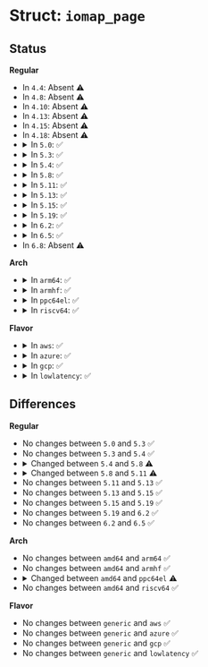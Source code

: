 # Struct: <code>iomap_page</code>

## Status
<b>Regular</b>
<ul>
<li>
In <code>4.4</code>: Absent ⚠️
</li>
<li>
In <code>4.8</code>: Absent ⚠️
</li>
<li>
In <code>4.10</code>: Absent ⚠️
</li>
<li>
In <code>4.13</code>: Absent ⚠️
</li>
<li>
In <code>4.15</code>: Absent ⚠️
</li>
<li>
In <code>4.18</code>: Absent ⚠️
</li>
<li>
<details>
<summary>In <code>5.0</code>: ✅</summary>

```c
struct iomap_page {
    atomic_t read_count;
    atomic_t write_count;
    long unsigned int uptodate[1];
};
```
</details>
</li>
<li>
<details>
<summary>In <code>5.3</code>: ✅</summary>

```c
struct iomap_page {
    atomic_t read_count;
    atomic_t write_count;
    long unsigned int uptodate[1];
};
```
</details>
</li>
<li>
<details>
<summary>In <code>5.4</code>: ✅</summary>

```c
struct iomap_page {
    atomic_t read_count;
    atomic_t write_count;
    long unsigned int uptodate[1];
};
```
</details>
</li>
<li>
<details>
<summary>In <code>5.8</code>: ✅</summary>

```c
struct iomap_page {
    atomic_t read_count;
    atomic_t write_count;
    spinlock_t uptodate_lock;
    long unsigned int uptodate[1];
};
```
</details>
</li>
<li>
<details>
<summary>In <code>5.11</code>: ✅</summary>

```c
struct iomap_page {
    atomic_t read_bytes_pending;
    atomic_t write_bytes_pending;
    spinlock_t uptodate_lock;
    long unsigned int uptodate[0];
};
```
</details>
</li>
<li>
<details>
<summary>In <code>5.13</code>: ✅</summary>

```c
struct iomap_page {
    atomic_t read_bytes_pending;
    atomic_t write_bytes_pending;
    spinlock_t uptodate_lock;
    long unsigned int uptodate[0];
};
```
</details>
</li>
<li>
<details>
<summary>In <code>5.15</code>: ✅</summary>

```c
struct iomap_page {
    atomic_t read_bytes_pending;
    atomic_t write_bytes_pending;
    spinlock_t uptodate_lock;
    long unsigned int uptodate[0];
};
```
</details>
</li>
<li>
<details>
<summary>In <code>5.19</code>: ✅</summary>

```c
struct iomap_page {
    atomic_t read_bytes_pending;
    atomic_t write_bytes_pending;
    spinlock_t uptodate_lock;
    long unsigned int uptodate[0];
};
```
</details>
</li>
<li>
<details>
<summary>In <code>6.2</code>: ✅</summary>

```c
struct iomap_page {
    atomic_t read_bytes_pending;
    atomic_t write_bytes_pending;
    spinlock_t uptodate_lock;
    long unsigned int uptodate[0];
};
```
</details>
</li>
<li>
<details>
<summary>In <code>6.5</code>: ✅</summary>

```c
struct iomap_page {
    atomic_t read_bytes_pending;
    atomic_t write_bytes_pending;
    spinlock_t uptodate_lock;
    long unsigned int uptodate[0];
};
```
</details>
</li>
<li>
In <code>6.8</code>: Absent ⚠️
</li>
</ul>
<b>Arch</b>
<ul>
<li>
<details>
<summary>In <code>arm64</code>: ✅</summary>

```c
struct iomap_page {
    atomic_t read_count;
    atomic_t write_count;
    long unsigned int uptodate[1];
};
```
</details>
</li>
<li>
<details>
<summary>In <code>armhf</code>: ✅</summary>

```c
struct iomap_page {
    atomic_t read_count;
    atomic_t write_count;
    long unsigned int uptodate[1];
};
```
</details>
</li>
<li>
<details>
<summary>In <code>ppc64el</code>: ✅</summary>

```c
struct iomap_page {
    atomic_t read_count;
    atomic_t write_count;
    long unsigned int uptodate[2];
};
```
</details>
</li>
<li>
<details>
<summary>In <code>riscv64</code>: ✅</summary>

```c
struct iomap_page {
    atomic_t read_count;
    atomic_t write_count;
    long unsigned int uptodate[1];
};
```
</details>
</li>
</ul>
<b>Flavor</b>
<ul>
<li>
<details>
<summary>In <code>aws</code>: ✅</summary>

```c
struct iomap_page {
    atomic_t read_count;
    atomic_t write_count;
    long unsigned int uptodate[1];
};
```
</details>
</li>
<li>
<details>
<summary>In <code>azure</code>: ✅</summary>

```c
struct iomap_page {
    atomic_t read_count;
    atomic_t write_count;
    long unsigned int uptodate[1];
};
```
</details>
</li>
<li>
<details>
<summary>In <code>gcp</code>: ✅</summary>

```c
struct iomap_page {
    atomic_t read_count;
    atomic_t write_count;
    long unsigned int uptodate[1];
};
```
</details>
</li>
<li>
<details>
<summary>In <code>lowlatency</code>: ✅</summary>

```c
struct iomap_page {
    atomic_t read_count;
    atomic_t write_count;
    long unsigned int uptodate[1];
};
```
</details>
</li>
</ul>

## Differences
<b>Regular</b>
<ul>
<li>
No changes between <code>5.0</code> and <code>5.3</code> ✅
</li>
<li>
No changes between <code>5.3</code> and <code>5.4</code> ✅
</li>
<li>
<details>
<summary>Changed between <code>5.4</code> and <code>5.8</code> ⚠️</summary>
<ul>
<li>
<b>Field added. </b>
<code>spinlock_t uptodate_lock</code>
</li>
</ul>
</details>
</li>
<li>
<details>
<summary>Changed between <code>5.8</code> and <code>5.11</code> ⚠️</summary>
<ul>
<li>
<b>Field added. </b>
<code>atomic_t read_bytes_pending</code>
</li>
<li>
<b>Field added. </b>
<code>atomic_t write_bytes_pending</code>
</li>
<li>
<b>Field removed. </b>
<code>atomic_t read_count</code>
</li>
<li>
<b>Field removed. </b>
<code>atomic_t write_count</code>
</li>
<li>
<b>Field type changed. </b>
<code>long unsigned int uptodate[1]</code> ➡️ <code>long unsigned int uptodate[0]</code>
</li>
</ul>
</details>
</li>
<li>
No changes between <code>5.11</code> and <code>5.13</code> ✅
</li>
<li>
No changes between <code>5.13</code> and <code>5.15</code> ✅
</li>
<li>
No changes between <code>5.15</code> and <code>5.19</code> ✅
</li>
<li>
No changes between <code>5.19</code> and <code>6.2</code> ✅
</li>
<li>
No changes between <code>6.2</code> and <code>6.5</code> ✅
</li>
</ul>
<b>Arch</b>
<ul>
<li>
No changes between <code>amd64</code> and <code>arm64</code> ✅
</li>
<li>
No changes between <code>amd64</code> and <code>armhf</code> ✅
</li>
<li>
<details>
<summary>Changed between <code>amd64</code> and <code>ppc64el</code> ⚠️</summary>
<ul>
<li>
<b>Field type changed. </b>
<code>long unsigned int uptodate[1]</code> ➡️ <code>long unsigned int uptodate[2]</code>
</li>
</ul>
</details>
</li>
<li>
No changes between <code>amd64</code> and <code>riscv64</code> ✅
</li>
</ul>
<b>Flavor</b>
<ul>
<li>
No changes between <code>generic</code> and <code>aws</code> ✅
</li>
<li>
No changes between <code>generic</code> and <code>azure</code> ✅
</li>
<li>
No changes between <code>generic</code> and <code>gcp</code> ✅
</li>
<li>
No changes between <code>generic</code> and <code>lowlatency</code> ✅
</li>
</ul>
